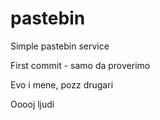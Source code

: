 # pastebin
Simple pastebin service

First commit - samo da proverimo

Evo i mene, pozz drugari

Ooooj ljudi
